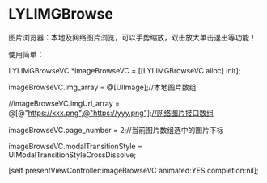 # LYLIMGBrowse
图片浏览器：本地及网络图片浏览，可以手势缩放，双击放大单击退出等功能！


使用简单：


LYLIMGBrowseVC *imageBrowseVC = [[LYLIMGBrowseVC alloc] init];


imageBrowseVC.img_array = @[UIImage];//本地图片数组


//imageBrowseVC.imgUrl_array = @[@"https://xxx.png",@"https://yyy.png"];//网络图片接口数组


imageBrowseVC.page_number = 2;//当前图片数组选中的图片下标


imageBrowseVC.modalTransitionStyle = UIModalTransitionStyleCrossDissolve;


[self presentViewController:imageBrowseVC animated:YES completion:nil];
